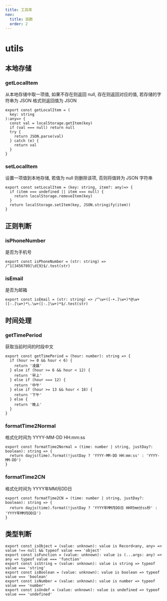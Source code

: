 ```yaml
---
title: 工具库
nav:
  title: 函数
  order: 2
---
```

# utils


## 本地存储

### getLocalItem
从本地存储中取一项值, 如果不存在则返回 null, 存在则返回对应的值, 若存储的字符串为 JSON 格式则返回值为 JSON
```tsx | pure
export const getLocalItem = (
  key: string
):any=> {
  const val = localStorage.getItem(key)
  if (val === null) return null
  try {
    return JSON.parse(val)
  } catch (e) {
    return val
  }
}

```

### setLocalItem
设置一项值到本地存储, 若值为 null 则删除该项, 否则将值转为 JSON 字符串
```tsx | pure
export const setLocalItem = (key: string, item?: any)=> {
  if (item === undefined || item === null) {
    return localStorage.removeItem(key)
  }
  return localStorage.setItem(key, JSON.stringify(item))
}
```

## 正则判断

### isPhoneNumber
是否为手机号
```tsx | pure
export const isPhoneNumber = (str: string) => /^1[3456789]\d{9}$/.test(str)
```

### isEmail
是否为邮箱
```tsx | pure
export const isEmail = (str: string) => /^\w+([-+.]\w+)*@\w+([-.]\w+)*\.\w+([-.]\w+)*$/.test(str)
```

## 时间处理

### getTimePeriod
获取当前时间的时段中文
```tsx | pure
export const getTimePeriod = (hour: number): string => {
  if (hour >= 0 && hour < 6) {
    return '凌晨'
  } else if (hour >= 6 && hour < 12) {
    return '早上'
  } else if (hour === 12) {
    return '中午'
  } else if (hour >= 13 && hour < 18) {
    return '下午'
  } else {
    return '晚上'
  }
}
```

### formatTime2Normal
格式化时间为 YYYY-MM-DD HH:mm:ss
```tsx | pure
export const formatTime2Normal = (time: number | string, justDay?: boolean): string => {
  return dayjs(time).format(!justDay ? 'YYYY-MM-DD HH:mm:ss' : 'YYYY-MM-DD')
}
```

### formatTime2CN
格式化时间为 YYYY年MM月DD日
```tsx | pure
export const formatTime2CN = (time: number | string, justDay?: boolean): string => {
  return dayjs(time).format(!justDay ? 'YYYY年MM月DD日 HH时mm分ss秒' : 'YYYY年MM月DD日')
}

```

## 类型判断

```tsx | pure
export const isObject = (value: unknown): value is Record<any, any> => value !== null && typeof value === 'object'
export const isFunction = (value: unknown): value is (...args: any) => any => typeof value === 'function'
export const isString = (value: unknown): value is string => typeof value === 'string'
export const isBoolean = (value: unknown): value is boolean => typeof value === 'boolean'
export const isNumber = (value: unknown): value is number => typeof value === 'number'
export const isUndef = (value: unknown): value is undefined => typeof value === 'undefined'
```
